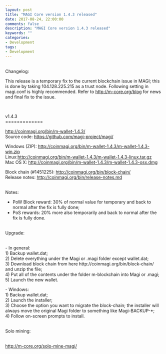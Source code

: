 ```yaml
---
layout: post
title: "MAGI Core version 1.4.3 released"
date: 2017-08-24, 22:00:00
comments: false
description: "MAGI Core version 1.4.3 released"
keywords: ""
categories:
- Development
tags:
- Development
---
```


<div class="block_table text-font-14px">

<br>
<div class="page-sub-title">
Changelog: 
</div>

<p>This release is a temporary fix to the current blockchain issue in MAGI; this is done by taking 104.128.225.215 as a trust node. Following setting in magi.conf is highly recommended. Refer to <a href="http://m-core.org/blog">http://m-core.org/blog</a> for news and final fix to the issue.
</p>

<br>
<p>
v1.4.3<br>
=============<br>
</p>

<p>
<a href="http://coinmagi.org/bin/m-wallet-1.4.3/">http://coinmagi.org/bin/m-wallet-1.4.3/</a><br>
Source code: <a href="https://github.com/magi-project/magi/">https://github.com/magi-project/magi/</a><br>

Windows (ZIP): <a href="http://coinmagi.org/bin/m-wallet-1.4.3/m-wallet-1.4.3-win.zip">http://coinmagi.org/bin/m-wallet-1.4.3/m-wallet-1.4.3-win.zip</a><br>
Linux:<a href="http://coinmagi.org/bin/m-wallet-1.4.3/m-wallet-1.4.3-linux.tar.gz">http://coinmagi.org/bin/m-wallet-1.4.3/m-wallet-1.4.3-linux.tar.gz</a><br>
Mac OS X: <a href="http://coinmagi.org/bin/m-wallet-1.4.3/m-wallet-1.4.3-osx.dmg">http://coinmagi.org/bin/m-wallet-1.4.3/m-wallet-1.4.3-osx.dmg</a><br>

Block chain (#1451225): <a href="http://coinmagi.org/bin/block-chain/">http://coinmagi.org/bin/block-chain/</a><br>
Release notes: <a href="http://coinmagi.org/bin/release-notes.md">http://coinmagi.org/bin/release-notes.md</a>
</p>

<br>
<div class="page-sub-title">
Notes: 
</div>

<ul>
<li>PoW Block reward: 30% of normal value for temporary and back to normal after the fix is fully done;</li>
<li>PoS rewards: 20% more also temporarily and back to normal after the fix is fully done.</li>
</ul>

<br>
<div class="page-sub-title">
Upgrade: 
</div>
<br>

<p>
- In general: <br>
1) Backup wallet.dat;<br>
2) Delete everything under the Magi or .magi folder except wallet.dat;<br>
3) Download block chain from here http://coinmagi.org/bin/block-chain/ and unzip the file;<br>
4) Put all of the contents under the folder m-blockchain into Magi or .magi;<br>
5) Launch the new wallet. <br>
</p>

<p>
- Windows: <br>
1) Backup wallet.dat;<br>
2) Launch the installer;<br>
3) Choose the option you want to migrate the block-chain; the installer will always move the original Magi folder to something like Magi-BACKUP-*;<br>
4) Follow on-screen prompts to install.<br>
</p>

<br>
<div class="page-sub-title">
Solo mining:  
</div>
<br>

<a href="http://m-core.org/solo-mine-magi/">http://m-core.org/solo-mine-magi/</a>

</div>